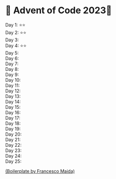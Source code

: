 # 🎄 Advent of Code 2023🎄

Day 1: ⭐⭐ \
Day 2: ⭐⭐ \
Day 3: \
Day 4: ⭐⭐ \
Day 5: \
Day 6: \
Day 7: \
Day 8: \
Day 9: \
Day 10: \
Day 11: \
Day 12: \
Day 13: \
Day 14: \
Day 15: \
Day 16: \
Day 17: \
Day 18: \
Day 19: \
Day 20: \
Day 21: \
Day 22: \
Day 23: \
Day 24: \
Day 25: 

[(Boilerplate by Francesco Maida)](https://edge33.github.io)
